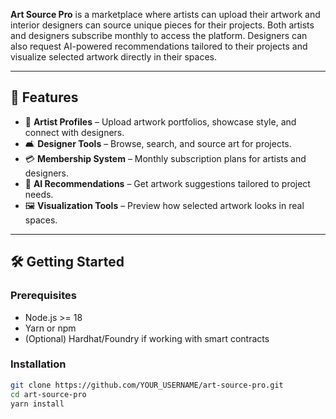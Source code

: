 
**Art Source Pro** is a marketplace where artists can upload their artwork and interior designers can source unique pieces for their projects. Both artists and designers subscribe monthly to access the platform. Designers can also request AI-powered recommendations tailored to their projects and visualize selected artwork directly in their spaces.

---

## 🚀 Features
- 🎨 **Artist Profiles** – Upload artwork portfolios, showcase style, and connect with designers.
- 🛋️ **Designer Tools** – Browse, search, and source art for projects.
- 💳 **Membership System** – Monthly subscription plans for artists and designers.
- 🤖 **AI Recommendations** – Get artwork suggestions tailored to project needs.
- 🖼️ **Visualization Tools** – Preview how selected artwork looks in real spaces.

---

## 🛠 Getting Started

### Prerequisites
- Node.js >= 18
- Yarn or npm
- (Optional) Hardhat/Foundry if working with smart contracts

### Installation
```bash
git clone https://github.com/YOUR_USERNAME/art-source-pro.git
cd art-source-pro
yarn install

